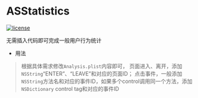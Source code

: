 # ASStatistics

[![license](https://img.shields.io/github/license/mashape/apistatus.svg)](https://github.com/devasan/ASStatistics)

无需插入代码即可完成一般用户行为统计

- 用法

> 根据具体需求修改`Analysis.plist`内容即可，
页面进入、离开，添加`NSString`“ENTER”、“LEAVE”和对应的页面ID；
点击事件，一般添加`NSString`方法名和对应的事件ID，如果多个control调用同一个方法，添加`NSDictionary` control tag和对应的事件ID

